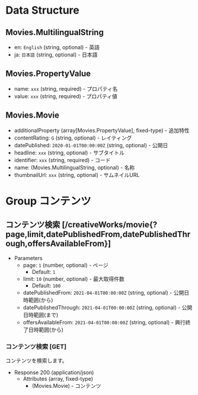 # Data Structure

## Movies.MultilingualString
+ en: `English` (string, optional) - 英語
+ ja: `日本語` (string, optional) - 日本語

## Movies.PropertyValue
+ name: `xxx` (string, required) - プロパティ名
+ value: `xxx` (string, required) - プロパティ値

## Movies.Movie
+ additionalProperty (array[Movies.PropertyValue], fixed-type) - 追加特性
+ contentRating: `G` (string, optional) - レイティング
+ datePublished: `2020-01-01T00:00:00Z` (string, optional) - 公開日
+ headline: `xxx` (string, optional) - サブタイトル
+ identifier: `xxx` (string, required) - コード
+ name: (Movies.MultilingualString, optional) - 名称
+ thumbnailUrl: `xxx` (string, optional) - サムネイルURL

# Group コンテンツ

## コンテンツ検索 [/creativeWorks/movie{?page,limit,datePublishedFrom,datePublishedThrough,offersAvailableFrom}]

+ Parameters
    + page: `1` (number, optional) - ページ
      + Default: `1`
    + limit: `10` (number, optional) - 最大取得件数
      + Default: `100`
    + datePublishedFrom: `2021-04-01T00:00:00Z` (string, optional) - 公開日時範囲(から)
    + datePublishedThrough: `2021-04-01T00:00:00Z` (string, optional) - 公開日時範囲(まで)
    + offersAvailableFrom: `2021-04-01T00:00:00Z` (string, optional) - 興行終了日時範囲(から)

### コンテンツ検索 [GET]
コンテンツを検索します。

+ Response 200 (application/json)
    + Attributes (array, fixed-type)
        + (Movies.Movie) - コンテンツ

<!-- include(../response/400.md) -->

